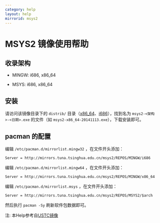 ```yaml
---
category: help
layout: help
mirrorid: msys2
---
```


MSYS2 镜像使用帮助
==================

收录架构
--------

* MINGW: i686, x86_64

* MSYS: i686, x86_64

安装
--------------

请访问该镜像目录下的 `distrib/` 目录（[x86_64](http://mirrors.tuna.tsinghua.edu.cn/msys2/distrib/x86_64)、[i686](http://mirrors.tuna.tsinghua.edu.cn/msys2/distrib/i686/)），找到名为 `msys2-<架构>-<日期>.exe` 的文件（如 `msys2-x86_64-20141113.exe`），下载安装即可。

pacman 的配置
-------------

编辑 `/etc/pacman.d/mirrorlist.mingw32` ，在文件开头添加：

```
Server = http://mirrors.tuna.tsinghua.edu.cn/msys2/REPOS/MINGW/i686
```

编辑 `/etc/pacman.d/mirrorlist.mingw64` ，在文件开头添加：

```
Server = http://mirrors.tuna.tsinghua.edu.cn/msys2/REPOS/MINGW/x86_64
```

编辑 `/etc/pacman.d/mirrorlist.msys` ，在文件开头添加：

```
Server = http://mirrors.tuna.tsinghua.edu.cn/msys2/REPOS/MSYS2/$arch
```

然后执行 `pacman -Sy` 刷新软件包数据即可。


注: 本Help参考自[USTC镜像](https://lug.ustc.edu.cn/wiki/mirrors/help/msys2)
